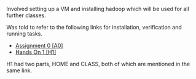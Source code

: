 Involved setting up a VM and installing hadoop which will be used for all further classes.

Was told to refer to the following links for installation, verification and running tasks.

- [Assignment 0 [A0]](https://github.com/Cloud-Computing-Big-Data/UE20CS322-A0)
- [Hands On 1 [H1]](https://github.com/Cloud-Computing-Big-Data/UE20CS322-H1)

H1 had two parts, HOME and CLASS, both of which are mentioned in the same link.

